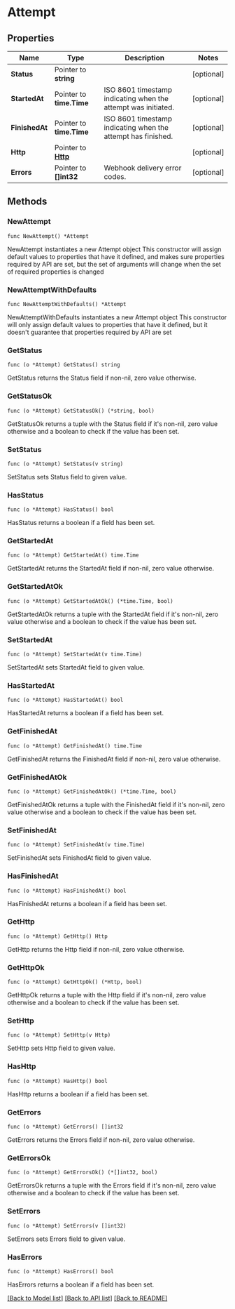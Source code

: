 # Attempt

## Properties

Name | Type | Description | Notes
------------ | ------------- | ------------- | -------------
**Status** | Pointer to **string** |  | [optional] 
**StartedAt** | Pointer to **time.Time** | ISO 8601 timestamp indicating when the attempt was initiated. | [optional] 
**FinishedAt** | Pointer to **time.Time** | ISO 8601 timestamp indicating when the attempt has finished. | [optional] 
**Http** | Pointer to [**Http**](Http.md) |  | [optional] 
**Errors** | Pointer to **[]int32** | Webhook delivery error codes. | [optional] 

## Methods

### NewAttempt

`func NewAttempt() *Attempt`

NewAttempt instantiates a new Attempt object
This constructor will assign default values to properties that have it defined,
and makes sure properties required by API are set, but the set of arguments
will change when the set of required properties is changed

### NewAttemptWithDefaults

`func NewAttemptWithDefaults() *Attempt`

NewAttemptWithDefaults instantiates a new Attempt object
This constructor will only assign default values to properties that have it defined,
but it doesn't guarantee that properties required by API are set

### GetStatus

`func (o *Attempt) GetStatus() string`

GetStatus returns the Status field if non-nil, zero value otherwise.

### GetStatusOk

`func (o *Attempt) GetStatusOk() (*string, bool)`

GetStatusOk returns a tuple with the Status field if it's non-nil, zero value otherwise
and a boolean to check if the value has been set.

### SetStatus

`func (o *Attempt) SetStatus(v string)`

SetStatus sets Status field to given value.

### HasStatus

`func (o *Attempt) HasStatus() bool`

HasStatus returns a boolean if a field has been set.

### GetStartedAt

`func (o *Attempt) GetStartedAt() time.Time`

GetStartedAt returns the StartedAt field if non-nil, zero value otherwise.

### GetStartedAtOk

`func (o *Attempt) GetStartedAtOk() (*time.Time, bool)`

GetStartedAtOk returns a tuple with the StartedAt field if it's non-nil, zero value otherwise
and a boolean to check if the value has been set.

### SetStartedAt

`func (o *Attempt) SetStartedAt(v time.Time)`

SetStartedAt sets StartedAt field to given value.

### HasStartedAt

`func (o *Attempt) HasStartedAt() bool`

HasStartedAt returns a boolean if a field has been set.

### GetFinishedAt

`func (o *Attempt) GetFinishedAt() time.Time`

GetFinishedAt returns the FinishedAt field if non-nil, zero value otherwise.

### GetFinishedAtOk

`func (o *Attempt) GetFinishedAtOk() (*time.Time, bool)`

GetFinishedAtOk returns a tuple with the FinishedAt field if it's non-nil, zero value otherwise
and a boolean to check if the value has been set.

### SetFinishedAt

`func (o *Attempt) SetFinishedAt(v time.Time)`

SetFinishedAt sets FinishedAt field to given value.

### HasFinishedAt

`func (o *Attempt) HasFinishedAt() bool`

HasFinishedAt returns a boolean if a field has been set.

### GetHttp

`func (o *Attempt) GetHttp() Http`

GetHttp returns the Http field if non-nil, zero value otherwise.

### GetHttpOk

`func (o *Attempt) GetHttpOk() (*Http, bool)`

GetHttpOk returns a tuple with the Http field if it's non-nil, zero value otherwise
and a boolean to check if the value has been set.

### SetHttp

`func (o *Attempt) SetHttp(v Http)`

SetHttp sets Http field to given value.

### HasHttp

`func (o *Attempt) HasHttp() bool`

HasHttp returns a boolean if a field has been set.

### GetErrors

`func (o *Attempt) GetErrors() []int32`

GetErrors returns the Errors field if non-nil, zero value otherwise.

### GetErrorsOk

`func (o *Attempt) GetErrorsOk() (*[]int32, bool)`

GetErrorsOk returns a tuple with the Errors field if it's non-nil, zero value otherwise
and a boolean to check if the value has been set.

### SetErrors

`func (o *Attempt) SetErrors(v []int32)`

SetErrors sets Errors field to given value.

### HasErrors

`func (o *Attempt) HasErrors() bool`

HasErrors returns a boolean if a field has been set.


[[Back to Model list]](../README.md#documentation-for-models) [[Back to API list]](../README.md#documentation-for-api-endpoints) [[Back to README]](../README.md)


